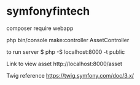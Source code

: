 # symfonyfintech
composer require webapp

 php bin/console make:controller AssetController


to run server
 $ php -S localhost:8000 -t public

Link to view asset
http://localhost:8000/asset

Twig reference
https://twig.symfony.com/doc/3.x/
